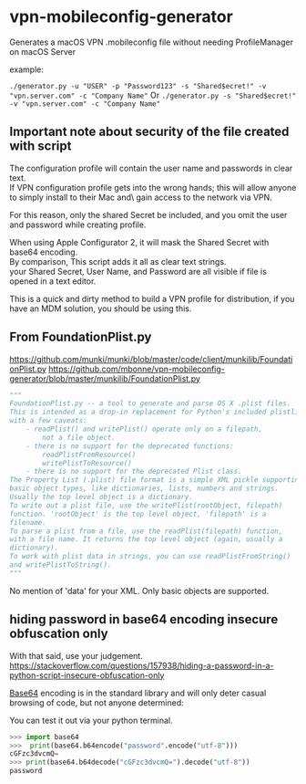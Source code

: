 # vpn-mobileconfig-generator

Generates a macOS VPN .mobileconfig file without needing ProfileManager on macOS Server

example:

`./generator.py -u "USER" -p "Password123" -s "Shared$ecret!" -v "vpn.server.com" -c "Company Name"`
Or
`./generator.py -s "Shared$ecret!" -v "vpn.server.com" -c "Company Name"`

## Important note about security of the file created with script

The configuration profile will contain the user name and passwords in clear text.\
If VPN configuration profile gets into the wrong hands; this will allow anyone to simply install to their Mac and\ gain access to the network via VPN.

For this reason, only the shared Secret be included, and you omit the user and password while creating profile.

When using Apple Configurator 2, it will mask the Shared Secret with base64 encoding.\
By comparison, This script adds it all as clear text strings.\
your Shared Secret, User Name, and Password are all visible if file is opened in a text editor.

This is a quick and dirty method to build a VPN profile for distribution, if you have an MDM solution, you should be using this.

## From FoundationPlist.py

<https://github.com/munki/munki/blob/master/code/client/munkilib/FoundationPlist.py>
<https://github.com/mbonne/vpn-mobileconfig-generator/blob/master/munkilib/FoundationPlist.py>

```python
"""
FoundationPlist.py -- a tool to generate and parse OS X .plist files.
This is intended as a drop-in replacement for Python's included plistlib,
with a few caveats:
    - readPlist() and writePlist() operate only on a filepath,
        not a file object.
    - there is no support for the deprecated functions:
        readPlistFromResource()
        writePlistToResource()
    - there is no support for the deprecated Plist class.
The Property List (.plist) file format is a simple XML pickle supporting
basic object types, like dictionaries, lists, numbers and strings.
Usually the top level object is a dictionary.
To write out a plist file, use the writePlist(rootObject, filepath)
function. 'rootObject' is the top level object, 'filepath' is a
filename.
To parse a plist from a file, use the readPlist(filepath) function,
with a file name. It returns the top level object (again, usually a
dictionary).
To work with plist data in strings, you can use readPlistFromString()
and writePlistToString().
"""
```

No mention of 'data' for your XML. Only basic objects are supported.

## hiding password in base64 encoding insecure obfuscation only

With that said, use your judgement.
<https://stackoverflow.com/questions/157938/hiding-a-password-in-a-python-script-insecure-obfuscation-only>

[Base64](https://docs.python.org/3/library/base64.html) encoding is in the standard library and will only deter casual browsing of code, but not anyone determined:

You can test it out via your python terminal.

```python
>>> import base64
>>>  print(base64.b64encode("password".encode("utf-8")))
cGFzc3dvcmQ=
>>> print(base64.b64decode("cGFzc3dvcmQ=").decode("utf-8"))
password
```
